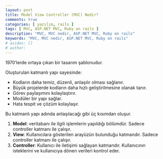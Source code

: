 ```yaml
---
layout: post
title: Model View Controller (MVC) Nedir?
comments: true
categories: [ yazılım, rails ]
tags: [ MVC, ASP.NET MVC, Ruby on rails ]
description: "MVC, MVC nedir, ASP.NET MVC, Ruby on rails"
keywords: "MVC, MVC nedir, ASP.NET MVC, Ruby on rails"
# asides: []
# author:
---
```


1970′lerde ortaya çıkan bir tasarım şablonudur.
<p>Oluşturulan katmanlı yapı sayesinde:</p>

<!-- more -->

<ul>
<li>Kodların daha temiz, düzenli, anlaşılır olması sağlanır.</li>
<li>Büyük projelerde kodların daha hızlı geliştirilmesine olanak tanır.</li>
<li>Görev paylaşımını kolaylaştırır.</li>
<li>Modüler bir yapı sağlar.</li>
<li>Hata tespit ve çözüm kolaylaşır.</li>
</ul>
<p>Bu katmanlı yapı adında anlaşılacağı gibi üç kısımdan oluşur.</p>
<ol>
<li><strong>Model</strong>: veritabanı ile ilgili işlemlerin yapıldığı bölümdür. Sadece controller katmanı ile çalışır.</li>
<li><strong>View</strong>: Kullanıcılara gösterilen arayüzün bulunduğu katmandır. Sadece controller katmanı ile çalışır.</li>
<li><strong>Controller</strong>: Kullanıcı ile iletişimi sağlayan katmandır. Kullanıcının isteklerini ve kullanıcıya dönen verileri kontrol eder.</li>
</ol>
